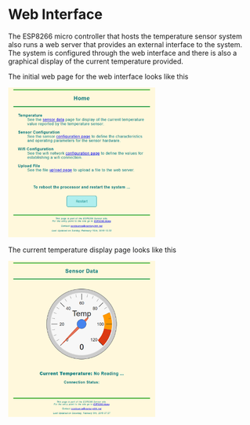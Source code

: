 # Web Interface

The ESP8266 micro controller that hosts the temperature sensor system also runs a web server that provides an external interface to the system.  The system is configured through the web interface and there is also a graphical display of the current temperature provided.

The initial web page for the web interface looks like this

<img src="images/Home.png" alt="Home" width="300"/>


The current temperature display page looks like this

<img src="images/Data.png" alt="Home" width="300"/>
